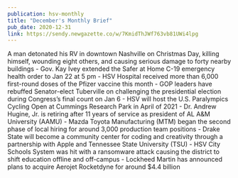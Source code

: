 ```yaml
---
publication: hsv-monthly
title: "December's Monthly Brief"
pub_date: 2020-12-31
link: https://sendy.newgazette.co/w/7KmidThJWf763vb81UWi4lpg
---
```

A man detonated his RV in downtown Nashville on Christmas Day, killing himself, wounding eight others, and causing serious damage to forty nearby buildings - Gov. Kay Ivey extended the Safer at Home C-19 emergency health order to Jan 22 at 5 pm - HSV Hospital received more than 6,000 first-round doses of the Pfizer vaccine this month - GOP leaders have rebuffed Senator-elect Tuberville on challenging the presidential election during Congress’s final count on Jan 6 - HSV will host the U.S. Paralympics Cycling Open at Cummings Research Park in April of 2021 - Dr. Andrew Hugine, Jr. is retiring after 11 years of service as president of AL A&M University (AAMU) - Mazda Toyota Manufacturing (MTM) began the second phase of local hiring for around 3,000 production team positions - Drake State will become a community center for coding and creativity through a partnership with Apple and Tennessee State University (TSU) - HSV City Schools System was hit with a ransomware attack causing the district to shift education offline and off-campus - Lockheed Martin has announced plans to acquire Aerojet Rocketdyne for around $4.4 billion